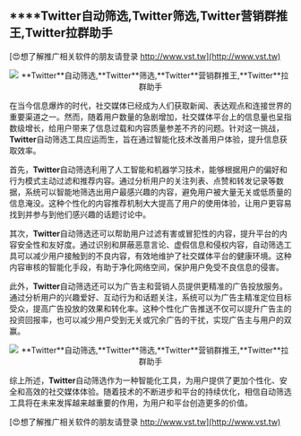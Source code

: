 ## ****Twitter**自动筛选,**Twitter**筛选,**Twitter**营销群推王,**Twitter**拉群助手**

[😍想了解推广相关软件的朋友请登录 http://www.vst.tw](http://www.vst.tw)

 <center><img src="https://vst.tw/MP4/tuiguang/png/2.png" alt="**Twitter**自动筛选,**Twitter**筛选,**Twitter**营销群推王,**Twitter**拉群助手"></center>

在当今信息爆炸的时代，社交媒体已经成为人们获取新闻、表达观点和连接世界的重要渠道之一。然而，随着用户数量的急剧增加，社交媒体平台上的信息量也呈指数级增长，给用户带来了信息过载和内容质量参差不齐的问题。针对这一挑战，**Twitter**自动筛选工具应运而生，旨在通过智能化技术改善用户体验，提升信息获取效率。

首先，**Twitter**自动筛选利用了人工智能和机器学习技术，能够根据用户的偏好和行为模式主动过滤和推荐内容。通过分析用户的关注列表、点赞和转发记录等数据，系统可以智能地筛选出用户最感兴趣的内容，避免用户被大量无关或低质量的信息淹没。这种个性化的内容推荐机制大大提高了用户的使用体验，让用户更容易找到并参与到他们感兴趣的话题讨论中。

其次，**Twitter**自动筛选还可以帮助用户过滤有害或冒犯性的内容，提升平台的内容安全性和友好度。通过识别和屏蔽恶意言论、虚假信息和侵权内容，自动筛选工具可以减少用户接触到的不良内容，有效地维护了社交媒体平台的健康环境。这种内容审核的智能化手段，有助于净化网络空间，保护用户免受不良信息的侵害。

此外，**Twitter**自动筛选还可以为广告主和营销人员提供更精准的广告投放服务。通过分析用户的兴趣爱好、互动行为和话题关注，系统可以为广告主精准定位目标受众，提高广告投放的效果和转化率。这种个性化广告推送不仅可以提升广告主的投资回报率，也可以减少用户受到无关或冗余广告的干扰，实现广告主与用户的双赢。

 <center><img src="https://vst.tw/MP4/tuiguang/png/1.png" alt="**Twitter**自动筛选,**Twitter**筛选,**Twitter**营销群推王,**Twitter**拉群助手"></center>

综上所述，**Twitter**自动筛选作为一种智能化工具，为用户提供了更加个性化、安全和高效的社交媒体体验。随着技术的不断进步和平台的持续优化，相信自动筛选工具将在未来发挥越来越重要的作用，为用户和平台创造更多的价值。

[😍想了解推广相关软件的朋友请登录 http://www.vst.tw](http://www.vst.tw)




